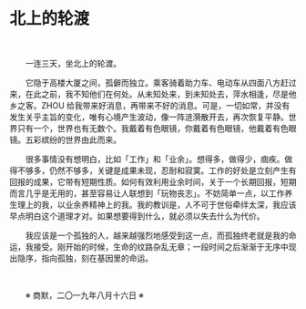 # 北上的轮渡

&emsp;&emsp;

&emsp;&emsp;一连三天，坐北上的轮渡。

&emsp;&emsp;它隐于高楼大厦之间，孤僻而独立。乘客骑着助力车、电动车从四面八方赶过来，在此之前，我不知他们在何处。从未知处来，到未知处去，萍水相逢，尽是他乡之客。ZHOU 给我带来好消息，再带来不好的消息。可是，一切如常，并没有发生关乎主旨的变化，唯有心境产生波动，像一阵涟漪散开去，再次恢复平静。世界只有一个，世界也有无数个。我戴着有色眼镜，你戴着有色眼镜，他戴着有色眼镜。五彩缤纷的世界由此而来。

&emsp;&emsp;很多事情没有想明白，比如「工作」和「业余」。想得多，做得少，痼疾。做得不够多，仍然不够多，关键是成果未现，忍耐和寂寞。工作的好处是立刻产生有回报的成果，它带有短期性质。如何有效利用业余时间，关于一个长期回报，短期而言几乎是无用的，甚至容易让人联想到「玩物丧志」。不妨简单一点，以工作养生理上的我，以业余养精神上的我。我的教训是，人不可于世俗牵绊太深，我应该早点明白这个道理才对。如果想要得到什么，就必须以失去什么为代价。

&emsp;&emsp;我应该是一个孤独的人，越来越强烈地感受到这一点，而孤独终老就是我的命运，我接受。刚开始的时候，生命的纹路杂乱无章；一段时间之后渐渐于无序中现出隐序，指向孤独，刻在基因里的命运。

&emsp;&emsp;

&emsp;&emsp;※ 商默，二〇一九年八月十六日 ※